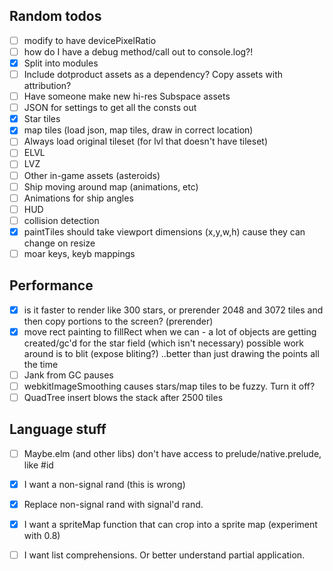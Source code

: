 Random todos
------------
- [ ] modify to have devicePixelRatio
- [ ] how do I have a debug method/call out to console.log?!
- [x] Split into modules
- [ ] Include dotproduct assets as a dependency? Copy assets with attribution?
- [ ] Have someone make new hi-res Subspace assets
- [ ] JSON for settings to get all the consts out
- [x] Star tiles
- [x] map tiles (load json, map tiles, draw in correct location)
- [ ] Always load original tileset (for lvl that doesn't have tileset)
- [ ] ELVL
- [ ] LVZ
- [ ] Other in-game assets (asteroids)
- [ ] Ship moving around map (animations, etc)
- [ ] Animations for ship angles
- [ ] HUD
- [ ] collision detection
- [x] paintTiles should take viewport dimensions (x,y,w,h) cause they can change on resize
- [ ] moar keys, keyb mappings

Performance
-----------
- [x] is it faster to render like 300 stars, or prerender 2048 and 3072 tiles and then copy portions to the screen? (prerender)
- [x] move rect painting to fillRect when we can -
      a lot of objects are getting created/gc'd for the star field (which isn't necessary)
      possible work around is to blit (expose bliting?)
      ..better than just drawing the points all the time
- [ ] Jank from GC pauses
- [ ] webkitImageSmoothing causes stars/map tiles to be fuzzy. Turn it off?
- [ ] QuadTree insert blows the stack after 2500 tiles

Language stuff
--------------
- [ ] Maybe.elm (and other libs) don't have access to prelude/native.prelude, like #id
- [x] I want a non-signal rand (this is wrong)
- [x] Replace non-signal rand with signal'd rand.
- [x] I want a spriteMap function that can crop into a sprite map (experiment with 0.8)
- [ ] I want list comprehensions. Or better understand partial application.

